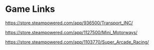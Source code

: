 # Game Links

https://store.steampowered.com/app/936500/Transport_INC/

https://store.steampowered.com/app/1127500/Mini_Motorways/

https://store.steampowered.com/app/1103770/Super_Arcade_Racing/


